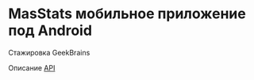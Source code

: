 # MasStats мобильное приложение под Android
Стажировка GeekBrains

Описание [API](https://github.com/LEXASOFT/MasStats/wiki/API)
